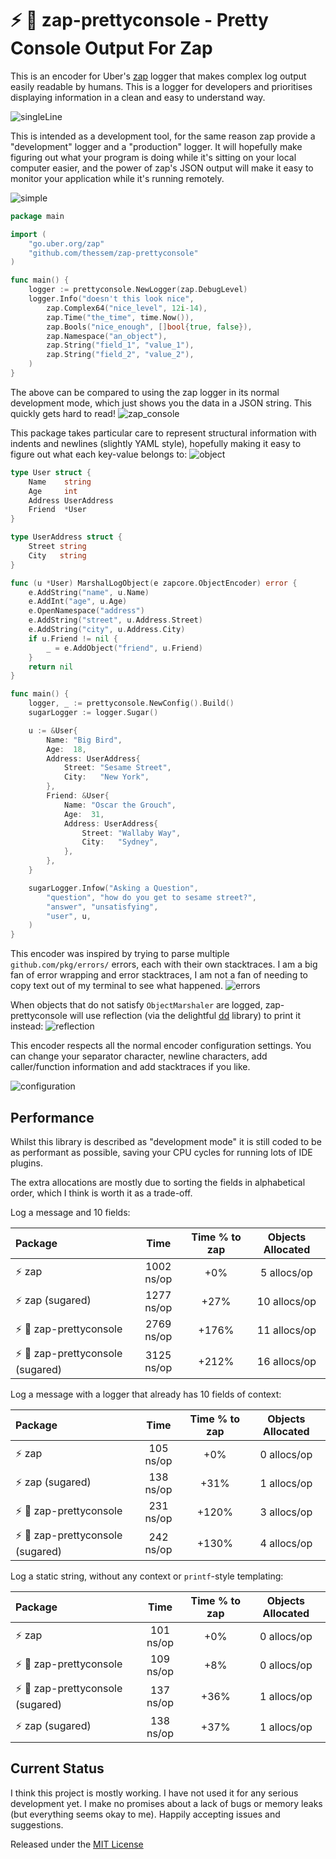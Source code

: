 # :zap: :nail_care: zap-prettyconsole - Pretty Console Output For Zap

This is an encoder for Uber's [zap][zap] logger that makes complex log output
easily readable by humans. This is a logger for developers and prioritises
displaying information in a clean and easy to understand way.

![singleLine](https://github.com/thessem/zap-prettyconsole/blob/main/internal/readme/images/SingleLine.png?raw=true)

This is intended as a development tool, for the same reason zap provide a
"development" logger and a "production" logger. It will hopefully make
figuring out what your program is doing while it's sitting on your local
computer easier, and the power of zap's JSON output will make it easy to
monitor your application while it's running remotely.

![simple](https://github.com/thessem/zap-prettyconsole/blob/main/internal/readme/images/Simple.png?raw=true)
```go
package main

import (
	"go.uber.org/zap"
	"github.com/thessem/zap-prettyconsole"
)

func main() {
	logger := prettyconsole.NewLogger(zap.DebugLevel)
	logger.Info("doesn't this look nice",
		zap.Complex64("nice_level", 12i-14),
		zap.Time("the_time", time.Now()),
		zap.Bools("nice_enough", []bool{true, false}),
		zap.Namespace("an_object"),
		zap.String("field_1", "value_1"),
		zap.String("field_2", "value_2"),
	)
}
```

The above can be compared to using the zap logger in its normal development
mode, which just shows you the data in a JSON string. This quickly gets
hard to read!
![zap_console](https://github.com/thessem/zap-prettyconsole/blob/main/internal/readme/images/ZapConsole.png?raw=true)

This package takes particular care to represent structural information with
indents and newlines (slightly YAML style), hopefully making it easy to figure
out what each key-value belongs to:
![object](https://github.com/thessem/zap-prettyconsole/blob/main/internal/readme/images/Object.png?raw=true)
```go
type User struct {
	Name    string
	Age     int
	Address UserAddress
	Friend  *User
}

type UserAddress struct {
	Street string
	City   string
}

func (u *User) MarshalLogObject(e zapcore.ObjectEncoder) error {
	e.AddString("name", u.Name)
	e.AddInt("age", u.Age)
	e.OpenNamespace("address")
	e.AddString("street", u.Address.Street)
	e.AddString("city", u.Address.City)
	if u.Friend != nil {
		_ = e.AddObject("friend", u.Friend)
	}
	return nil
}

func main() {
	logger, _ := prettyconsole.NewConfig().Build()
	sugarLogger := logger.Sugar()

	u := &User{
		Name: "Big Bird",
		Age:  18,
		Address: UserAddress{
			Street: "Sesame Street",
			City:   "New York",
		},
		Friend: &User{
			Name: "Oscar the Grouch",
			Age:  31,
			Address: UserAddress{
				Street: "Wallaby Way",
				City:   "Sydney",
			},
		},
	}

	sugarLogger.Infow("Asking a Question",
		"question", "how do you get to sesame street?",
		"answer", "unsatisfying",
		"user", u,
	)
}
```

This encoder was inspired by trying to parse multiple `github.com/pkg/errors/`
errors, each with their own stacktraces. I am a big fan of error wrapping and
error stacktraces, I am not a fan of needing to copy text out of my terminal to
see what happened.
![errors](https://github.com/thessem/zap-prettyconsole/blob/main/internal/readme/images/Errors.png?raw=true)

When objects that do not satisfy `ObjectMarshaler` are logged, zap-prettyconsole
will use reflection (via the delightful [dd][dd] library) to print it instead:
![reflection](https://github.com/thessem/zap-prettyconsole/blob/main/internal/readme/images/Reflection.png?raw=true)

This encoder respects all the normal encoder configuration settings. You can
change your separator character, newline characters, add caller/function
information and add stacktraces if you like.

![configuration](https://github.com/thessem/zap-prettyconsole/blob/main/internal/readme/images/Configuration.png?raw=true)

## Performance

Whilst this library is described as "development mode" it is still coded to be
as performant as possible, saving your CPU cycles for running lots of IDE
plugins.

The extra allocations are mostly due to sorting the fields in alphabetical
order, which I think is worth it as a trade-off.

Log a message and 10 fields:

| Package | Time | Time % to zap | Objects Allocated |
| :------ | :--: | :-----------: | :---------------: |
| :zap: zap | 1002 ns/op | +0% | 5 allocs/op
| :zap: zap (sugared) | 1277 ns/op | +27% | 10 allocs/op
| :zap: :nail_care: zap-prettyconsole | 2769 ns/op | +176% | 11 allocs/op
| :zap: :nail_care: zap-prettyconsole (sugared) | 3125 ns/op | +212% | 16 allocs/op

Log a message with a logger that already has 10 fields of context:

| Package | Time | Time % to zap | Objects Allocated |
| :------ | :--: | :-----------: | :---------------: |
| :zap: zap | 105 ns/op | +0% | 0 allocs/op
| :zap: zap (sugared) | 138 ns/op | +31% | 1 allocs/op
| :zap: :nail_care: zap-prettyconsole | 231 ns/op | +120% | 3 allocs/op
| :zap: :nail_care: zap-prettyconsole (sugared) | 242 ns/op | +130% | 4 allocs/op

Log a static string, without any context or `printf`-style templating:

| Package | Time | Time % to zap | Objects Allocated |
| :------ | :--: | :-----------: | :---------------: |
| :zap: zap | 101 ns/op | +0% | 0 allocs/op
| :zap: :nail_care: zap-prettyconsole | 109 ns/op | +8% | 0 allocs/op
| :zap: :nail_care: zap-prettyconsole (sugared) | 137 ns/op | +36% | 1 allocs/op
| :zap: zap (sugared) | 138 ns/op | +37% | 1 allocs/op

## Current Status
I think this project is mostly working. I have not used it for any serious
development yet. I make no promises about a lack of bugs or memory leaks (but
everything seems okay to me). Happily accepting issues and suggestions.

Released under the [MIT License](LICENSE.txt)

[zap]: https://github.com/uber-go/zap
[dd]: https://github.com/Code-Hex/dd
